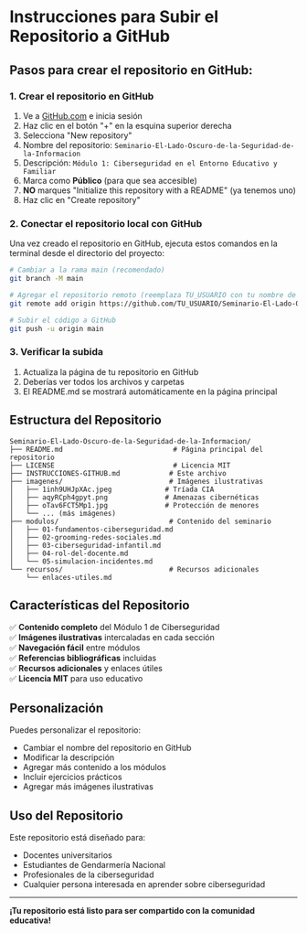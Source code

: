 # Instrucciones para Subir el Repositorio a GitHub

## Pasos para crear el repositorio en GitHub:

### 1. Crear el repositorio en GitHub
1. Ve a [GitHub.com](https://github.com) e inicia sesión
2. Haz clic en el botón "+" en la esquina superior derecha
3. Selecciona "New repository"
4. Nombre del repositorio: `Seminario-El-Lado-Oscuro-de-la-Seguridad-de-la-Informacion`
5. Descripción: `Módulo 1: Ciberseguridad en el Entorno Educativo y Familiar`
6. Marca como **Público** (para que sea accesible)
7. **NO** marques "Initialize this repository with a README" (ya tenemos uno)
8. Haz clic en "Create repository"

### 2. Conectar el repositorio local con GitHub
Una vez creado el repositorio en GitHub, ejecuta estos comandos en la terminal desde el directorio del proyecto:

```bash
# Cambiar a la rama main (recomendado)
git branch -M main

# Agregar el repositorio remoto (reemplaza TU_USUARIO con tu nombre de usuario de GitHub)
git remote add origin https://github.com/TU_USUARIO/Seminario-El-Lado-Oscuro-de-la-Seguridad-de-la-Informacion.git

# Subir el código a GitHub
git push -u origin main
```

### 3. Verificar la subida
1. Actualiza la página de tu repositorio en GitHub
2. Deberías ver todos los archivos y carpetas
3. El README.md se mostrará automáticamente en la página principal

## Estructura del Repositorio

```
Seminario-El-Lado-Oscuro-de-la-Seguridad-de-la-Informacion/
├── README.md                           # Página principal del repositorio
├── LICENSE                             # Licencia MIT
├── INSTRUCCIONES-GITHUB.md            # Este archivo
├── imagenes/                          # Imágenes ilustrativas
│   ├── 1inh9UHJpXAc.jpeg             # Tríada CIA
│   ├── aqyRCph4gpyt.png              # Amenazas cibernéticas
│   ├── oTav6FCT5Mp1.jpg              # Protección de menores
│   └── ... (más imágenes)
├── modulos/                           # Contenido del seminario
│   ├── 01-fundamentos-ciberseguridad.md
│   ├── 02-grooming-redes-sociales.md
│   ├── 03-ciberseguridad-infantil.md
│   ├── 04-rol-del-docente.md
│   └── 05-simulacion-incidentes.md
└── recursos/                          # Recursos adicionales
    └── enlaces-utiles.md
```

## Características del Repositorio

✅ **Contenido completo** del Módulo 1 de Ciberseguridad  
✅ **Imágenes ilustrativas** intercaladas en cada sección  
✅ **Navegación fácil** entre módulos  
✅ **Referencias bibliográficas** incluidas  
✅ **Recursos adicionales** y enlaces útiles  
✅ **Licencia MIT** para uso educativo  

## Personalización

Puedes personalizar el repositorio:
- Cambiar el nombre del repositorio en GitHub
- Modificar la descripción
- Agregar más contenido a los módulos
- Incluir ejercicios prácticos
- Agregar más imágenes ilustrativas

## Uso del Repositorio

Este repositorio está diseñado para:
- Docentes universitarios
- Estudiantes de Gendarmería Nacional
- Profesionales de la ciberseguridad
- Cualquier persona interesada en aprender sobre ciberseguridad

---

**¡Tu repositorio está listo para ser compartido con la comunidad educativa!**

